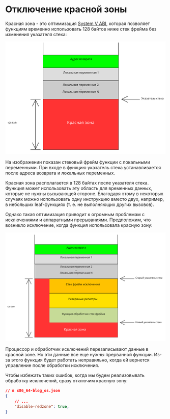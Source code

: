# Отключение красной зоны

Красная зона - это оптимизация [System V ABI], которая позволяет функциям временно использовать 128 байтов ниже стек фрейма без изменения указателя стека:

![Стековый фрейм с красной зоной](./red-zone.svg)

На изображении показан стековый фрейм функции с локальными переменными. При входе в функцию указатель стека устанавливается после адреса возврата и локальных переменных.

Красная зона располагается в 128 байтах после указателя стека. Функция может использовать эту область для временных данных, которые не нужны вызывающей стороне. Благодаря этому в некоторых случаях можно использовать одну инструкцию вместо двух, например, в небольших leaf-функциях (т. е. не выполняющих других вызовов).

Однако такая оптимизация приводит к огромным проблемам с исключениями и аппаратными прерываниями. Предположим, что возникло исключение, когда функция использовала красную зону:

![Красная зона перезаписана обработчиком исключений](./red-zone-overwrite.svg)

Процессор и обработчик исключений перезаписывают данные в красной зоне. Но эти данные все еще нужны прерванной функции. Из-за этого функция будет работать неправильно, когда ей вернется управление после обработки исключения.

Чтобы избежать таких ошибок, когда мы будем реализовывать обработку исключений, сразу отключим красную зону:

```json
// в x86_64-blog_os.json
{
    // ...
    "disable-redzone": true,
}
```

[System V ABI]: (https://wiki.osdev.org/System_V_ABI)
